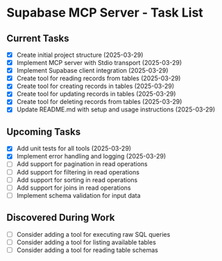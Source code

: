 # Supabase MCP Server - Task List

## Current Tasks
- [x] Create initial project structure (2025-03-29)
- [x] Implement MCP server with Stdio transport (2025-03-29)
- [x] Implement Supabase client integration (2025-03-29)
- [x] Create tool for reading records from tables (2025-03-29)
- [x] Create tool for creating records in tables (2025-03-29)
- [x] Create tool for updating records in tables (2025-03-29)
- [x] Create tool for deleting records from tables (2025-03-29)
- [X] Update README.md with setup and usage instructions (2025-03-29)

## Upcoming Tasks
- [X] Add unit tests for all tools (2025-03-29)
- [X] Implement error handling and logging (2025-03-29)
- [ ] Add support for pagination in read operations
- [ ] Add support for filtering in read operations
- [ ] Add support for sorting in read operations
- [ ] Add support for joins in read operations
- [ ] Implement schema validation for input data

## Discovered During Work
- [ ] Consider adding a tool for executing raw SQL queries
- [ ] Consider adding a tool for listing available tables
- [ ] Consider adding a tool for reading table schemas
